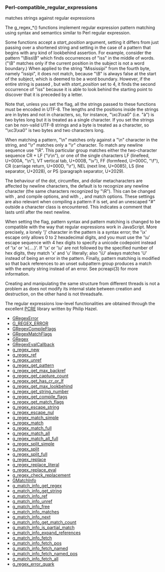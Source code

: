 ### Perl-compatible_regular_expressions

matches strings against regular expressions

 The g_regex_*() functions implement regular
 expression pattern matching using syntax and semantics similar to
 Perl regular expression.

 Some functions accept a _start_position_ argument, setting it differs
 from just passing over a shortened string and setting [](G_REGEX_MATCH_NOTBOL)
 in the case of a pattern that begins with any kind of lookbehind assertion.
 For example, consider the pattern "\Biss\B" which finds occurrences of "iss"
 in the middle of words. ("\B" matches only if the current position in the
 subject is not a word boundary.) When applied to the string "Mississipi"
 from the fourth byte, namely "issipi", it does not match, because "\B" is
 always false at the start of the subject, which is deemed to be a word
 boundary. However, if the entire string is passed , but with
 _start_position_ set to 4, it finds the second occurrence of "iss" because
 it is able to look behind the starting point to discover that it is
 preceded by a letter.

 Note that, unless you set the [](G_REGEX_RAW) flag, all the strings passed
 to these functions must be encoded in UTF-8. The lengths and the positions
 inside the strings are in bytes and not in characters, so, for instance,
 "\xc3\xa0" (i.e. "&agrave;") is two bytes long but it is treated as a
 single character. If you set [](G_REGEX_RAW) the strings can be non-valid
 UTF-8 strings and a byte is treated as a character, so "\xc3\xa0" is two
 bytes and two characters long.

 When matching a pattern, "\n" matches only against a "\n" character in
 the string, and "\r" matches only a "\r" character. To match any newline
 sequence use "\R". This particular group matches either the two-character
 sequence CR + LF ("\r\n"), or one of the single characters LF (linefeed,
 U+000A, "\n"), VT vertical tab, U+000B, "\v"), FF (formfeed, U+000C, "\f"),
 CR (carriage return, U+000D, "\r"), NEL (next line, U+0085), LS (line
 separator, U+2028), or PS (paragraph separator, U+2029).

 The behaviour of the dot, circumflex, and dollar metacharacters are
 affected by newline characters, the default is to recognize any newline
 character (the same characters recognized by "\R"). This can be changed
 with [](G_REGEX_NEWLINE_CR), [](G_REGEX_NEWLINE_LF) and [](G_REGEX_NEWLINE_CRLF)
 compile options, and with [](G_REGEX_MATCH_NEWLINE_ANY),
 [](G_REGEX_MATCH_NEWLINE_CR), [](G_REGEX_MATCH_NEWLINE_LF) and
 [](G_REGEX_MATCH_NEWLINE_CRLF) match options. These settings are also
 relevant when compiling a pattern if [](G_REGEX_EXTENDED) is set, and an
 unescaped "#" outside a character class is encountered. This indicates
 a comment that lasts until after the next newline.

 When setting the [](G_REGEX_JAVASCRIPT_COMPAT) flag, pattern syntax and pattern
 matching is changed to be compatible with the way that regular expressions
 work in JavaScript. More precisely, a lonely ']' character in the pattern
 is a syntax error; the '\x' escape only allows 0 to 2 hexadecimal digits, and
 you must use the '\u' escape sequence with 4 hex digits to specify a unicode
 codepoint instead of '\x' or 'x{....}'. If '\x' or '\u' are not followed by
 the specified number of hex digits, they match 'x' and 'u' literally; also
 '\U' always matches 'U' instead of being an error in the pattern. Finally,
 pattern matching is modified so that back references to an unset subpattern
 group produces a match with the empty string instead of an error. See
 pcreapi(3) for more information.

 Creating and manipulating the same [](GRegex) structure from different
 threads is not a problem as [](GRegex) does not modify its internal
 state between creation and destruction, on the other hand [](GMatchInfo)
 is not threadsafe.

 The regular expressions low-level functionalities are obtained through
 the excellent
 [PCRE](http://www.pcre.org/)
 library written by Philip Hazel.

* [GRegexError]()
* [G_REGEX_ERROR]()
* [GRegexCompileFlags]()
* [GRegexMatchFlags]()
* [GRegex]()
* [GRegexEvalCallback]()
* [g_regex_new]()
* [g_regex_ref]()
* [g_regex_unref]()
* [g_regex_get_pattern]()
* [g_regex_get_max_backref]()
* [g_regex_get_capture_count]()
* [g_regex_get_has_cr_or_lf]()
* [g_regex_get_max_lookbehind]()
* [g_regex_get_string_number]()
* [g_regex_get_compile_flags]()
* [g_regex_get_match_flags]()
* [g_regex_escape_string]()
* [g_regex_escape_nul]()
* [g_regex_match_simple]()
* [g_regex_match]()
* [g_regex_match_full]()
* [g_regex_match_all]()
* [g_regex_match_all_full]()
* [g_regex_split_simple]()
* [g_regex_split]()
* [g_regex_split_full]()
* [g_regex_replace]()
* [g_regex_replace_literal]()
* [g_regex_replace_eval]()
* [g_regex_check_replacement]()
* [GMatchInfo]()
* [g_match_info_get_regex]()
* [g_match_info_get_string]()
* [g_match_info_ref]()
* [g_match_info_unref]()
* [g_match_info_free]()
* [g_match_info_matches]()
* [g_match_info_next]()
* [g_match_info_get_match_count]()
* [g_match_info_is_partial_match]()
* [g_match_info_expand_references]()
* [g_match_info_fetch]()
* [g_match_info_fetch_pos]()
* [g_match_info_fetch_named]()
* [g_match_info_fetch_named_pos]()
* [g_match_info_fetch_all]()
* [g_regex_error_quark]()
